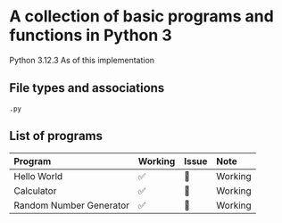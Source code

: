 # A collection of basic programs and functions in Python 3

Python 3.12.3 As of this implementation

## File types and associations

    .py

## List of programs

| Program                 | Working | Issue | Note    |
| :---------------------- | :------ | :---- | :------ |
| Hello World             | ✅      | 🔕    | Working |
| Calculator              | ✅      | 🔕    | Working |
| Random Number Generator | ✅      | 🔕    | Working |
